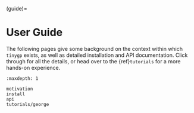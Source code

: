 (guide)=

# User Guide

The following pages give some background on the context within which `tinygp`
exists, as well as detailed installation and API documentation. Click through
for all the details, or head over to the {ref}`tutorials` for a more hands-on
experience.

```{toctree}
:maxdepth: 1

motivation
install
api
tutorials/george
```
